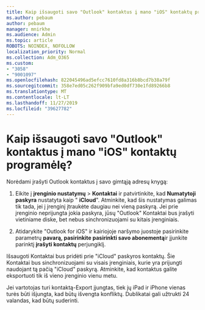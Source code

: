 ```yaml
---
title: Kaip išsaugoti savo "Outlook" kontaktus į mano "iOS" kontaktų programėlę?
ms.author: pebaum
author: pebaum
manager: mnirkhe
ms.audience: Admin
ms.topic: article
ROBOTS: NOINDEX, NOFOLLOW
localization_priority: Normal
ms.collection: Adm_O365
ms.custom:
- "3058"
- "9001097"
ms.openlocfilehash: 822045496ad5efcc7610fd8a316b8bcd7b38a79f
ms.sourcegitcommit: 358e7ed05c262f909bfa9ed0df730e1fd89266b8
ms.translationtype: MT
ms.contentlocale: lt-LT
ms.lasthandoff: 11/27/2019
ms.locfileid: "39627782"
---
```

# <a name="how-do-i-save-my-outlook-contacts-to-my-ios-contacts-app"></a>Kaip išsaugoti savo "Outlook" kontaktus į mano "iOS" kontaktų programėlę?

Norėdami įrašyti Outlook kontaktus į savo gimtąją adresų knygą:
 
1. Eikite į **įrenginio nustatymų** > **Kontaktai** ir patvirtinkite, kad **Numatytoji paskyra** nustatyta kaip " **iCloud**". Atminkite, kad šis nustatymas galimas tik tada, jei į įrenginį įtraukėte daugiau nei vieną paskyrą. Jei prie įrenginio neprijungta jokia paskyra, jūsų "Outlook" Kontaktai bus įrašyti vietiniame diske, bet nebus sinchronizuojami su kitais įrenginiais.
 
2. Atidarykite "Outlook for iOS" ir kairiojoje naršymo juostoje pasirinkite parametrų **pavarą, pasirinkite pasirinkti savo abonementą**ir įjunkite parinktį **įrašyti kontaktų** perjungiklį.
 
Išsaugoti Kontaktai bus pridėti prie "iCloud" paskyros kontaktų. Šie Kontaktai bus sinchronizuojami su visais įrenginiais, kurie yra prijungti naudojant tą pačią "iCloud" paskyrą. Atminkite, kad kontaktus galite eksportuoti tik iš vieno įrenginio vienu metu.
 
Jei vartotojas turi kontaktą-Export įjungtas, tiek jų iPad ir iPhone vienas turės būti išjungta, kad būtų išvengta konfliktų. Dublikatai gali užtrukti 24 valandas, kad būtų suderinti.